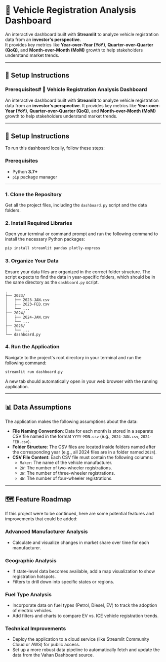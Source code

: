 # 🚗 Vehicle Registration Analysis Dashboard

An interactive dashboard built with **Streamlit** to analyze vehicle registration data from an **investor's perspective**.  
It provides key metrics like **Year-over-Year (YoY)**, **Quarter-over-Quarter (QoQ)**, and **Month-over-Month (MoM)** growth to help stakeholders understand market trends.

---

## 🔧 Setup Instructions

### **Prerequisites**# 🚗 Vehicle Registration Analysis Dashboard

An interactive dashboard built with **Streamlit** to analyze vehicle registration data from an **investor's perspective**.
It provides key metrics like **Year-over-Year (YoY)**, **Quarter-over-Quarter (QoQ)**, and **Month-over-Month (MoM)** growth to help stakeholders understand market trends.

---

## 🔧 Setup Instructions

To run this dashboard locally, follow these steps:

### **Prerequisites**
- Python **3.7+**
- `pip` package manager

---

### **1. Clone the Repository**
Get all the project files, including the `dashboard.py` script and the data folders.

### **2. Install Required Libraries**
Open your terminal or command prompt and run the following command to install the necessary Python packages:
```bash
pip install streamlit pandas plotly-express
```

### **3. Organize Your Data**
Ensure your data files are organized in the correct folder structure. The script expects to find the data in year-specific folders, which should be in the same directory as the `dashboard.py` script.
```
.
├── 2023/
│   ├── 2023-JAN.csv
│   ├── 2023-FEB.csv
│   └── ...
├── 2024/
│   ├── 2024-JAN.csv
│   └── ...
├── 2025/
│   └── ...
└── dashboard.py
```

### **4. Run the Application**
Navigate to the project's root directory in your terminal and run the following command:
```bash
streamlit run dashboard.py
```
A new tab should automatically open in your web browser with the running application.

---

## 📊 Data Assumptions

The application makes the following assumptions about the data:

- **File Naming Convention**: Data for each month is stored in a separate CSV file named in the format `YYYY-MON.csv` (e.g., `2024-JAN.csv`, `2024-FEB.csv`).
- **Folder Structure**: The CSV files are located inside folders named after the corresponding year (e.g., all 2024 files are in a folder named `2024`).
- **CSV File Content**: Each CSV file must contain the following columns:
  - `Maker`: The name of the vehicle manufacturer.
  - `2W`: The number of two-wheeler registrations.
  - `3W`: The number of three-wheeler registrations.
  - `4W`: The number of four-wheeler registrations.

---

## 🗺️ Feature Roadmap

If this project were to be continued, here are some potential features and improvements that could be added:

### **Advanced Manufacturer Analysis**
- Calculate and visualize changes in market share over time for each manufacturer.

### **Geographic Analysis**
- If state-level data becomes available, add a map visualization to show registration hotspots.
- Filters to drill down into specific states or regions.


### **Fuel Type Analysis**
- Incorporate data on fuel types (Petrol, Diesel, EV) to track the adoption of electric vehicles.
- Add filters and charts to compare EV vs. ICE vehicle registration trends.


### **Technical Improvements**
- Deploy the application to a cloud service (like Streamlit Community Cloud or AWS) for public access.
- Set up a more robust data pipeline to automatically fetch and update the data from the Vahan Dashboard source.

  

